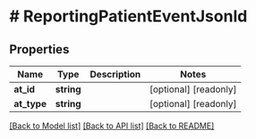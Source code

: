 # # ReportingPatientEventJsonld

## Properties

Name | Type | Description | Notes
------------ | ------------- | ------------- | -------------
**at_id** | **string** |  | [optional] [readonly]
**at_type** | **string** |  | [optional] [readonly]

[[Back to Model list]](../../README.md#models) [[Back to API list]](../../README.md#endpoints) [[Back to README]](../../README.md)
